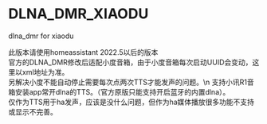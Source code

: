 # DLNA_DMR_XIAODU
 dlna_dmr for xiaodu
 
 
此版本请使用homeassistant 2022.5以后的版本\
官方的DLNA_DMR修改后适配小度音箱，由于小度音箱每次启动UUID会变动，这里以xml地址为准。\
另解决小度不能自动停止需要每次点两次TTS才能发声的问题。\n
支持小讯R1音箱安装app常开dlna的TTS。（官方原版只能支持开启蓝牙的内置dlna）。\
仅作为TTS用于ha发声，应该是没什么问题，但作为ha媒体播放很多功能不支持或显示不完善。
